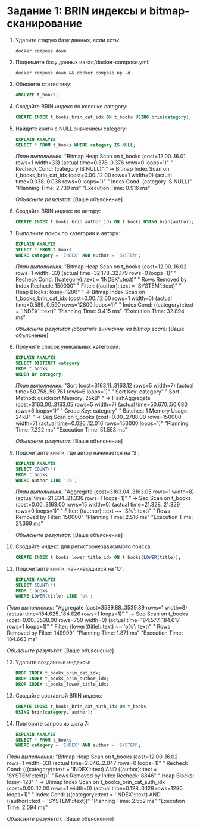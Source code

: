 # Задание 1: BRIN индексы и bitmap-сканирование

1. Удалите старую базу данных, если есть:
   ```shell
   docker compose down
   ```

2. Поднимите базу данных из src/docker-compose.yml:
   ```shell
   docker compose down && docker compose up -d
   ```

3. Обновите статистику:
   ```sql
   ANALYZE t_books;
   ```

4. Создайте BRIN индекс по колонке category:
   ```sql
   CREATE INDEX t_books_brin_cat_idx ON t_books USING brin(category);
   ```

5. Найдите книги с NULL значением category:
   ```sql
   EXPLAIN ANALYZE
   SELECT * FROM t_books WHERE category IS NULL;
   ```
   
   *План выполнения:*
   "Bitmap Heap Scan on t_books  (cost=12.00..16.01 rows=1 width=33) (actual time=0.376..0.376 rows=0 loops=1)"
   "  Recheck Cond: (category IS NULL)"
   "  ->  Bitmap Index Scan on t_books_brin_cat_idx  (cost=0.00..12.00 rows=1 width=0) (actual time=0.038..0.038 rows=0 loops=1)"
   "        Index Cond: (category IS NULL)"
   "Planning Time: 2.739 ms"
   "Execution Time: 0.916 ms"
   
   *Объясните результат:*
   [Ваше объяснение]

6. Создайте BRIN индекс по автору:
   ```sql
   CREATE INDEX t_books_brin_author_idx ON t_books USING brin(author);
   ```

7. Выполните поиск по категории и автору:
   ```sql
   EXPLAIN ANALYZE
   SELECT * FROM t_books 
   WHERE category = 'INDEX' AND author = 'SYSTEM';
   ```
   
   *План выполнения:*
   "Bitmap Heap Scan on t_books  (cost=12.00..16.02 rows=1 width=33) (actual time=32.178..32.179 rows=0 loops=1)"
   "  Recheck Cond: ((category)::text = 'INDEX'::text)"
   "  Rows Removed by Index Recheck: 150000"
   "  Filter: ((author)::text = 'SYSTEM'::text)"
   "  Heap Blocks: lossy=1280"
   "  ->  Bitmap Index Scan on t_books_brin_cat_idx  (cost=0.00..12.00 rows=1 width=0) (actual time=0.589..0.590 rows=12800 loops=1)"
   "        Index Cond: ((category)::text = 'INDEX'::text)"
   "Planning Time: 9.415 ms"
   "Execution Time: 32.894 ms"
   
   *Объясните результат (обратите внимание на bitmap scan):*
   [Ваше объяснение]

8. Получите список уникальных категорий:
   ```sql
   EXPLAIN ANALYZE
   SELECT DISTINCT category 
   FROM t_books 
   ORDER BY category;
   ```
   
   *План выполнения:*
   "Sort  (cost=3163.11..3163.12 rows=5 width=7) (actual time=50.758..50.761 rows=6 loops=1)"
   "  Sort Key: category"
   "  Sort Method: quicksort  Memory: 25kB"
   "  ->  HashAggregate  (cost=3163.00..3163.05 rows=5 width=7) (actual time=50.670..50.680 rows=6 loops=1)"
   "        Group Key: category"
   "        Batches: 1  Memory Usage: 24kB"
   "        ->  Seq Scan on t_books  (cost=0.00..2788.00 rows=150000 width=7) (actual time=0.026..12.016 rows=150000 loops=1)"
   "Planning Time: 7.222 ms"
   "Execution Time: 51.553 ms"
   
   *Объясните результат:*
   [Ваше объяснение]

9. Подсчитайте книги, где автор начинается на 'S':
   ```sql
   EXPLAIN ANALYZE
   SELECT COUNT(*) 
   FROM t_books 
   WHERE author LIKE 'S%';
   ```
   
   *План выполнения:*
   "Aggregate  (cost=3163.04..3163.05 rows=1 width=8) (actual time=21.334..21.336 rows=1 loops=1)"
   "  ->  Seq Scan on t_books  (cost=0.00..3163.00 rows=15 width=0) (actual time=21.328..21.329 rows=0 loops=1)"
   "        Filter: ((author)::text ~~ 'S%'::text)"
   "        Rows Removed by Filter: 150000"
   "Planning Time: 2.516 ms"
   "Execution Time: 21.369 ms"
   
   *Объясните результат:*
   [Ваше объяснение]

10. Создайте индекс для регистронезависимого поиска:
    ```sql
    CREATE INDEX t_books_lower_title_idx ON t_books(LOWER(title));
    ```

11. Подсчитайте книги, начинающиеся на 'O':
    ```sql
    EXPLAIN ANALYZE
    SELECT COUNT(*) 
    FROM t_books 
    WHERE LOWER(title) LIKE 'o%';
    ```
   
   *План выполнения:*
   "Aggregate  (cost=3539.88..3539.89 rows=1 width=8) (actual time=184.625..184.626 rows=1 loops=1)"
   "  ->  Seq Scan on t_books  (cost=0.00..3538.00 rows=750 width=0) (actual time=184.577..184.617 rows=1 loops=1)"
   "        Filter: (lower((title)::text) ~~ 'o%'::text)"
   "        Rows Removed by Filter: 149999"
   "Planning Time: 1.871 ms"
   "Execution Time: 184.663 ms"
   
   *Объясните результат:*
   [Ваше объяснение]

12. Удалите созданные индексы:
    ```sql
    DROP INDEX t_books_brin_cat_idx;
    DROP INDEX t_books_brin_author_idx;
    DROP INDEX t_books_lower_title_idx;
    ```

13. Создайте составной BRIN индекс:
    ```sql
    CREATE INDEX t_books_brin_cat_auth_idx ON t_books 
    USING brin(category, author);
    ```

14. Повторите запрос из шага 7:
    ```sql
    EXPLAIN ANALYZE
    SELECT * FROM t_books 
    WHERE category = 'INDEX' AND author = 'SYSTEM';
    ```
   
   *План выполнения:*
   "Bitmap Heap Scan on t_books  (cost=12.00..16.02 rows=1 width=33) (actual time=2.046..2.047 rows=0 loops=1)"
   "  Recheck Cond: (((category)::text = 'INDEX'::text) AND ((author)::text = 'SYSTEM'::text))"
   "  Rows Removed by Index Recheck: 8846"
   "  Heap Blocks: lossy=128"
   "  ->  Bitmap Index Scan on t_books_brin_cat_auth_idx  (cost=0.00..12.00 rows=1 width=0) (actual time=0.128..0.129 rows=1280 loops=1)"
   "        Index Cond: (((category)::text = 'INDEX'::text) AND ((author)::text = 'SYSTEM'::text))"
   "Planning Time: 2.552 ms"
   "Execution Time: 2.094 ms"
   
   *Объясните результат:*
   [Ваше объяснение]
